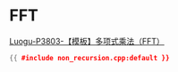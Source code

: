 # FFT

[Luogu-P3803-【模板】多项式乘法（FFT）](https://www.luogu.com.cn/problem/P3803)

```cpp
{{ #include non_recursion.cpp:default }}
```
